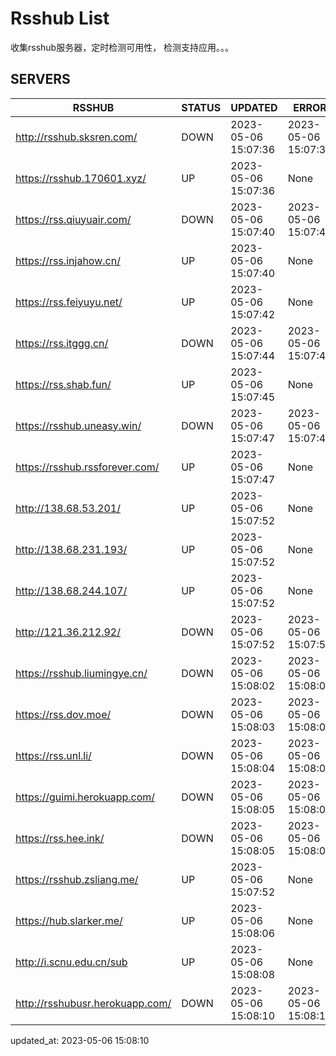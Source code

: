 # Rsshub List

收集rsshub服务器，定时检测可用性， 检测支持应用。。。


## SERVERS

|  RSSHUB   | STATUS  | UPDATED  | ERROR  | TWITTER |  
|  ----  | ----  | ----  | ----  | ---- |  
| http://rsshub.sksren.com/ | DOWN | 2023-05-06 15:07:36 | 2023-05-06 15:07:36 |  
| https://rsshub.170601.xyz/ | UP | 2023-05-06 15:07:36 | None |OK|  
| https://rss.qiuyuair.com/ | DOWN | 2023-05-06 15:07:40 | 2023-05-06 15:07:40 |  
| https://rss.injahow.cn/ | UP | 2023-05-06 15:07:40 | None ||  
| https://rss.feiyuyu.net/ | UP | 2023-05-06 15:07:42 | None |OK|  
| https://rss.itggg.cn/ | DOWN | 2023-05-06 15:07:44 | 2023-05-06 15:07:44 |  
| https://rss.shab.fun/ | UP | 2023-05-06 15:07:45 | None |OK|  
| https://rsshub.uneasy.win/ | DOWN | 2023-05-06 15:07:47 | 2023-05-06 15:07:47 |  
| https://rsshub.rssforever.com/ | UP | 2023-05-06 15:07:47 | None ||  
| http://138.68.53.201/ | UP | 2023-05-06 15:07:52 | None ||  
| http://138.68.231.193/ | UP | 2023-05-06 15:07:52 | None ||  
| http://138.68.244.107/ | UP | 2023-05-06 15:07:52 | None ||  
| http://121.36.212.92/ | DOWN | 2023-05-06 15:07:52 | 2023-05-06 15:07:52 |  
| https://rsshub.liumingye.cn/ | DOWN | 2023-05-06 15:08:02 | 2023-05-06 15:08:02 |  
| https://rss.dov.moe/ | DOWN | 2023-05-06 15:08:03 | 2023-05-06 15:08:03 |  
| https://rss.unl.li/ | DOWN | 2023-05-06 15:08:04 | 2023-05-06 15:08:04 |  
| https://guimi.herokuapp.com/ | DOWN | 2023-05-06 15:08:05 | 2023-05-06 15:08:05 |  
| https://rss.hee.ink/ | DOWN | 2023-05-06 15:08:05 | 2023-05-06 15:08:05 |  
| https://rsshub.zsliang.me/ | UP | 2023-05-06 15:07:52 | None |OK|  
| https://hub.slarker.me/ | UP | 2023-05-06 15:08:06 | None |OK|  
| http://i.scnu.edu.cn/sub | UP | 2023-05-06 15:08:08 | None ||  
| http://rsshubusr.herokuapp.com/ | DOWN | 2023-05-06 15:08:10 | 2023-05-06 15:08:10 |  
  

updated_at: 2023-05-06 15:08:10  
